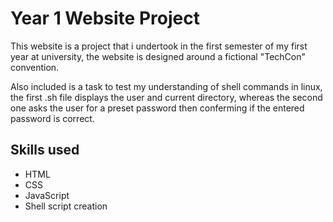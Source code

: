 # Year 1 Website Project

This website is a project that i undertook in the first semester of my first year at university, the website is designed around a fictional "TechCon" convention.

Also included is a task to test my understanding of shell commands in linux, the first .sh file displays the user and current directory, whereas the second one asks the user for a preset password then conferming if the entered password is correct.

## Skills used

- HTML
- CSS
- JavaScript
- Shell script creation